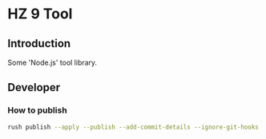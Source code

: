 # HZ 9 Tool

## Introduction

Some 'Node.js' tool library.

## Developer

### How to publish

``` sh
rush publish --apply --publish --add-commit-details --ignore-git-hooks --target-branch master
```
